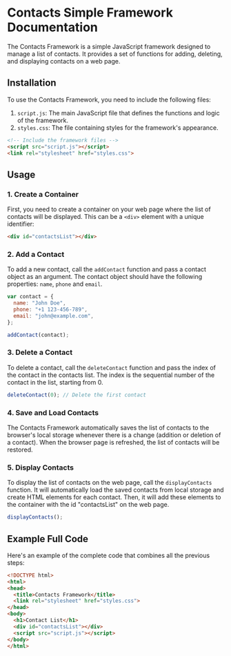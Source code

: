 ﻿# Contacts Simple Framework Documentation

The Contacts Framework is a simple JavaScript framework designed to manage a list of contacts. It provides a set of functions for adding, deleting, and displaying contacts on a web page.

## Installation

To use the Contacts Framework, you need to include the following files:

1. `script.js`: The main JavaScript file that defines the functions and logic of the framework.
2. `styles.css`: The file containing styles for the framework's appearance.

```html
<!-- Include the framework files -->
<script src="script.js"></script>
<link rel="stylesheet" href="styles.css">
```

## Usage

### 1. Create a Container

First, you need to create a container on your web page where the list of contacts will be displayed. This can be a `<div>` element with a unique identifier:

```html
<div id="contactsList"></div>
```

### 2. Add a Contact

To add a new contact, call the `addContact` function and pass a contact object as an argument. The contact object should have the following properties: `name`, `phone` and `email`.

```javascript
var contact = {
  name: "John Doe",
  phone: "+1 123-456-789",
  email: "john@example.com",
};

addContact(contact);
```

### 3. Delete a Contact

To delete a contact, call the `deleteContact` function and pass the index of the contact in the contacts list. The index is the sequential number of the contact in the list, starting from 0.

```javascript
deleteContact(0); // Delete the first contact
```

### 4. Save and Load Contacts

The Contacts Framework automatically saves the list of contacts to the browser's local storage whenever there is a change (addition or deletion of a contact). When the browser page is refreshed, the list of contacts will be restored.

### 5. Display Contacts

To display the list of contacts on the web page, call the `displayContacts` function. It will automatically load the saved contacts from local storage and create HTML elements for each contact. Then, it will add these elements to the container with the id "contactsList" on the web page.

```javascript
displayContacts();
```

## Example Full Code

Here's an example of the complete code that combines all the previous steps:

```html
<!DOCTYPE html>
<html>
<head>
  <title>Contacts Framework</title>
  <link rel="stylesheet" href="styles.css">
</head>
<body>
  <h1>Contact List</h1>
  <div id="contactsList"></div>
  <script src="script.js"></script>
</body>
</html>
```

